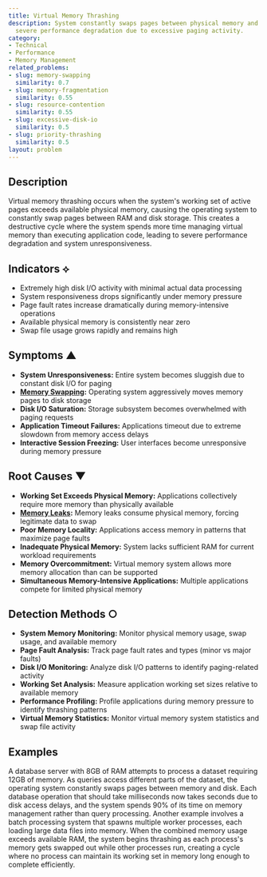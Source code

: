 ```yaml
---
title: Virtual Memory Thrashing
description: System constantly swaps pages between physical memory and disk, causing
  severe performance degradation due to excessive paging activity.
category:
- Technical
- Performance
- Memory Management
related_problems:
- slug: memory-swapping
  similarity: 0.7
- slug: memory-fragmentation
  similarity: 0.55
- slug: resource-contention
  similarity: 0.55
- slug: excessive-disk-io
  similarity: 0.5
- slug: priority-thrashing
  similarity: 0.5
layout: problem
---
```


## Description

Virtual memory thrashing occurs when the system's working set of active pages exceeds available physical memory, causing the operating system to constantly swap pages between RAM and disk storage. This creates a destructive cycle where the system spends more time managing virtual memory than executing application code, leading to severe performance degradation and system unresponsiveness.

## Indicators ⟡

- Extremely high disk I/O activity with minimal actual data processing
- System responsiveness drops significantly under memory pressure
- Page fault rates increase dramatically during memory-intensive operations
- Available physical memory is consistently near zero
- Swap file usage grows rapidly and remains high

## Symptoms ▲

- **System Unresponsiveness:** Entire system becomes sluggish due to constant disk I/O for paging
- **[Memory Swapping](memory-swapping.md):** Operating system aggressively moves memory pages to disk storage
- **Disk I/O Saturation:** Storage subsystem becomes overwhelmed with paging requests
- **Application Timeout Failures:** Applications timeout due to extreme slowdown from memory access delays
- **Interactive Session Freezing:** User interfaces become unresponsive during memory pressure

## Root Causes ▼

- **Working Set Exceeds Physical Memory:** Applications collectively require more memory than physically available
- **[Memory Leaks](memory-leaks.md):** Memory leaks consume physical memory, forcing legitimate data to swap
- **Poor Memory Locality:** Applications access memory in patterns that maximize page faults
- **Inadequate Physical Memory:** System lacks sufficient RAM for current workload requirements
- **Memory Overcommitment:** Virtual memory system allows more memory allocation than can be supported
- **Simultaneous Memory-Intensive Applications:** Multiple applications compete for limited physical memory

## Detection Methods ○

- **System Memory Monitoring:** Monitor physical memory usage, swap usage, and available memory
- **Page Fault Analysis:** Track page fault rates and types (minor vs major faults)
- **Disk I/O Monitoring:** Analyze disk I/O patterns to identify paging-related activity
- **Working Set Analysis:** Measure application working set sizes relative to available memory
- **Performance Profiling:** Profile applications during memory pressure to identify thrashing patterns
- **Virtual Memory Statistics:** Monitor virtual memory system statistics and swap file activity

## Examples

A database server with 8GB of RAM attempts to process a dataset requiring 12GB of memory. As queries access different parts of the dataset, the operating system constantly swaps pages between memory and disk. Each database operation that should take milliseconds now takes seconds due to disk access delays, and the system spends 90% of its time on memory management rather than query processing. Another example involves a batch processing system that spawns multiple worker processes, each loading large data files into memory. When the combined memory usage exceeds available RAM, the system begins thrashing as each process's memory gets swapped out while other processes run, creating a cycle where no process can maintain its working set in memory long enough to complete efficiently.